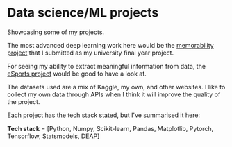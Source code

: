 # Data science/ML projects

Showcasing some of my projects. 

The most advanced deep learning work here would be the [memorability project](https://github.com/anura-g/Projects/tree/master/Computer%20Vision/Memorability%20Project) that I submitted as my university final year project.

For seeing my ability to extract meaningful information from data, the [eSports project](https://github.com/anura-g/Projects/tree/master/eSports%20Analysis) would be good to have a look at.

The datasets used are a mix of Kaggle, my own, and other websites. I like to collect my own data through APIs when I think it will improve the quality of the project.  

Each project has the tech stack stated, but I've summarised it here:

**Tech stack** = [Python, Numpy, Scikit-learn, Pandas, Matplotlib, Pytorch, Tensorflow, Statsmodels, DEAP]


